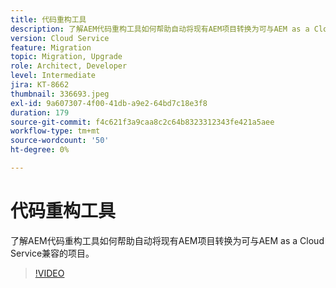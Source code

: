 ```yaml
---
title: 代码重构工具
description: 了解AEM代码重构工具如何帮助自动将现有AEM项目转换为可与AEM as a Cloud Service兼容的项目。
version: Cloud Service
feature: Migration
topic: Migration, Upgrade
role: Architect, Developer
level: Intermediate
jira: KT-8662
thumbnail: 336693.jpeg
exl-id: 9a607307-4f00-41db-a9e2-64bd7c18e3f8
duration: 179
source-git-commit: f4c621f3a9caa8c2c64b8323312343fe421a5aee
workflow-type: tm+mt
source-wordcount: '50'
ht-degree: 0%

---
```


# 代码重构工具

了解AEM代码重构工具如何帮助自动将现有AEM项目转换为可与AEM as a Cloud Service兼容的项目。

>[!VIDEO](https://video.tv.adobe.com/v/336693?quality=12&learn=on)
